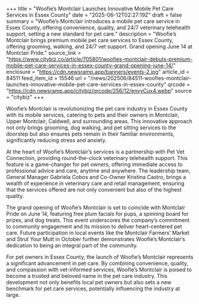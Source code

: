 +++
title = "Woofie’s Montclair Launches Innovative Mobile Pet Care Services in Essex County"
date = "2025-06-12T02:27:19Z"
draft = false
summary = "Woofie’s Montclair introduces a mobile pet care service in Essex County, offering convenience, quality, and 24/7 veterinary telehealth support, setting a new standard for pet care."
description = "Woofie’s Montclair brings premium mobile pet care services to Essex County, offering grooming, walking, and 24/7 vet support. Grand opening June 14 at Montclair Pride."
source_link = "https://www.citybiz.co/article/705801/woofies-montclair-debuts-premium-mobile-pet-care-services-in-essex-county-grand-opening-june-14/"
enclosure = "https://cdn.newsramp.app/banners/events-2.jpg"
article_id = 84511
feed_item_id = 15546
url = "/news/202506/84511-woofies-montclair-launches-innovative-mobile-pet-care-services-in-essex-county"
qrcode = "https://cdn.newsramp.app/citybiz/qrcode/256/12/envyCux4.webp"
source = "citybiz"
+++

<p>Woofie’s Montclair is revolutionizing the pet care industry in Essex County with its mobile services, catering to pets and their owners in Montclair, Upper Montclair, Caldwell, and surrounding areas. This innovative approach not only brings grooming, dog walking, and pet sitting services to the doorstep but also ensures pets remain in their familiar environments, significantly reducing stress and anxiety.</p><p>At the heart of Woofie’s Montclair’s services is a partnership with Pet Vet Connection, providing round-the-clock veterinary telehealth support. This feature is a game-changer for pet owners, offering immediate access to professional advice and care, anytime and anywhere. The leadership team, General Manager Gabriela Cobos and Co-Owner Kristina Castro, brings a wealth of experience in veterinary care and retail management, ensuring that the services offered are not only convenient but also of the highest quality.</p><p>The grand opening of Woofie’s Montclair is set to coincide with Montclair Pride on June 14, featuring free plum facials for pups, a spinning board for prizes, and dog treats. This event underscores the company’s commitment to community engagement and its mission to deliver heart-centered pet care. Future participation in local events like the Montclair Farmers’ Market and Strut Your Mutt in October further demonstrates Woofie’s Montclair’s dedication to being an integral part of the community.</p><p>For pet owners in Essex County, the launch of Woofie’s Montclair represents a significant advancement in pet care. By combining convenience, quality, and compassion with vet-informed services, Woofie’s Montclair is poised to become a trusted and beloved name in the pet care industry. This development not only benefits local pet owners but also sets a new benchmark for pet care services, potentially influencing the industry at large.</p>